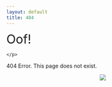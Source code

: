 ```yaml
---
layout: default
title: 404
---
```


<p style="text-align: center;">
  
<font size="+3">Oof!</font>

    </p>

<p style="text-align: center;">
  
404 Error. This page does not exist.

  </p>

<div style="text-align:center"><img src="https://cdn.discordapp.com/attachments/714246216476655669/833478376844951592/image0.gif" /></div>
